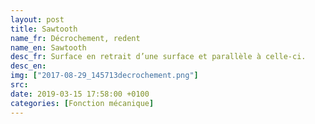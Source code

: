 ```yaml
---
layout: post
title: Sawtooth
name_fr: Décrochement, redent
name_en: Sawtooth
desc_fr: Surface en retrait d’une surface et parallèle à celle-ci. 
desc_en: 
img: ["2017-08-29_145713decrochement.png"]
src: 
date: 2019-03-15 17:58:00 +0100
categories: [Fonction mécanique]
---
```

